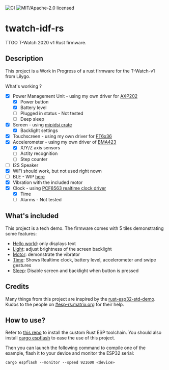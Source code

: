 ![CI](https://github.com/pyaillet/esp-idf-ble/workflows/Continuous%20integration/badge.svg)
![MIT/Apache-2.0 licensed](https://img.shields.io/badge/license-MIT%2FApache--2.0-blue)

# twatch-idf-rs

TTGO T-Watch 2020 v1 Rust firmware.

## Description

This project is a Work in Progress of a rust firmware for the T-Watch-v1 from Lilygo.

What's working ?

- [x] Power Management Unit - using my own driver for [AXP202](https://github.com/pyaillet/axp20x-rs)
  - [x] Power button
  - [x] Battery level
  - [ ] Plugged in status - Not tested
  - [ ] Deep sleep
- [x] Screen - using [mipidsi crate](https://github.com/almindor/mipidsi)
  - [x] Backlight settings
- [x] Touchscreen - using my own driver for [FT6x36](https://github.com/pyaillet/ft6x36-rs)
- [x] Accelerometer - using my own driver of [BMA423](https://github.com/pyaillet/bma423-rs/)
  - [x] X/Y/Z axis sensors
  - [ ] Actity recognition
  - [ ] Step counter
- [ ] I2S Speaker
- [x] WiFi should work, but not used right nown
- [ ] BLE - WIP [here](https://github.com/pyaillet/esp-idf-ble)
- [x] Vibration with the included motor
- [x] Clock - using [PCF8563 realtime clock driver](https://github.com/nebelgrau77/pcf8563-rs)
  - [x] Time
  - [ ] Alarms - Not tested

## What's included

This project is a tech demo. The firmware comes with 5 tiles demonstrating some features:

- [Hello world](./src/tiles/hello.rs): only displays text
- [Light](./src/tiles/light.rs): adjust brightness of the screen backlight
- [Motor](./src/tiles/motor.rs): demonstrate the vibrator
- [Time](./src/tiles/time.rs): Shows Realtime clock, battery level, accelerometer and swipe gestures
- [Sleep](./src/tiles/sleep.rs): Disable screen and backlight when button is pressed

## Credits

Many things from this project are inspired by the [rust-esp32-std-demo](https://github.com/ivmarkov/rust-esp32-std-demo).
Kudos to the people on [#esp-rs:matrix.org](https://matrix.to/#/#esp-rs:matrix.org) for their help.

## How to use?

Refer to [this repo](https://github.com/esp-rs/rust-build) to install the custom Rust ESP toolchain. You should also install [cargo espflash](https://github.com/esp-rs/espflash) to ease the use of this project.

Then you can launch the following command to compile one of the example, flash it to your device and monitor the ESP32 serial:

`cargo espflash --monitor --speed 921600 <device>`

